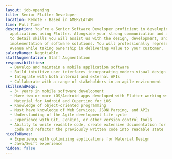 ```yaml
---
layout: job-opening
title: Senior Flutter Developer
location: Remote - Based in AMER/LATAM
time: Full Time
description: You’re a Senior Software Developer proficient in developing mobile
  applications using Flutter. Alongside your strong communication and attention
  to detail skills you will assist us with the design, development, and
  implementation of software solutions. You will professionally represent Acklen
  Avenue while taking ownership in delivering value to your customer.
salaryRange: Negotiable
staffAugmentation: Staff Augmentation
responsibilities:
  - Develop and maintain a mobile application software
  - Build intuitive user interfaces incorporating modern visual design elements
  - Integrate with both internal and external APIs
  - Collaborate with a range of stakeholders in an agile environment
skillsAndReqs:
  - 3+ years in mobile software development
  - Have two or more iOS/Android apps developed with Flutter working with
    Material for Android and Cupertino for iOS
  - Knowledge of object-oriented programming
  - Must have knowledge of Web Services, JSON Parsing, and APIs
  - Understanding of the Agile development life-cycle
  - Experience with Git, Jenkins, or other version control tools
  - Ability to write readable code, create extensive documentation for existing
    code and refactor the previously written code into readable state
niceToHaves:
  - Experience with optimizing applications for Material Design
  - Java/Swift experience
hidden: false
---
```

